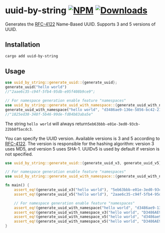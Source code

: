 uuid-by-string
[![NPM](https://img.shields.io/crates/v/uuid-by-string)](https://crates.io/crates/uuid-by-string)
[![Downloads](https://img.shields.io/crates/dr/uuid-by-string)](https://crates.io/crates/uuid-by-string)
=======================
Generates the [RFC-4122](https://tools.ietf.org/html/rfc4122#section-4.3) Name-Based UUID. Supports 3 and 5 versions of UUID.

## Installation

```bash
cargo add uuid-by-string
```

## Usage

```rust
use uuid_by_string::generate_uuid::{generate_uuid};
generate_uuid("hello world")
//"2aae6c35-c94f-5fb4-95db-e95f408b9ce9";

// For namespace generation enable feature "namespaces"
use uuid_by_string::generate_uuid_with_namespace::{generate_uuid_with_namespace};
generate_uuid_with_namespace("hello world", "d3486ae9-136e-5856-bc42-212385ea7970").unwrap()
//"1825ed38-348f-5b46-99de-fd84b83aba5e"
```

The string `hello world` will always return`5eb63bbb-e01e-3ed0-93cb-22bb8f5acdc3`.

You can specify the UUID version. Available versions is 3 and 5 according to [RFC-4122](https://tools.ietf.org/html/rfc4122#section-4.3). The version is responsible for the hashing algorithm: version 3 uses MD5, and version 5 uses SHA-1. UUIDv5 is used by default if version is not specified.


```rust
use uuid_by_string::generate_uuid::{generate_uuid_v3, generate_uuid_v5};

// For namespace generation enable feature "namespaces"
use uuid_by_string::generate_uuid_with_namespace::{generate_uuid_with_namespace_v3, generate_uuid_with_namespace_v5};

fn main() {
    assert_eq!(generate_uuid_v3("hello world"), "5eb63bbb-e01e-3ed0-93cb-22bb8f5acdc3");
    assert_eq!(generate_uuid_v5("hello world"), "2aae6c35-c94f-5fb4-95db-e95f408b9ce9");

    // For namespace generation enable feature "namespaces"
    assert_eq!(generate_uuid_with_namespace("hello world", "d3486ae9-136e-5856-bc42-212385ea7970"), Ok("c8aeb76a-1204-3f07-995e-5c5fa3494b7f".to_owned()));
    assert_eq!(generate_uuid_with_namespace_v3("hello world", "D3486AE9-136e-5856-bc42-212385ea7970"), Ok("c8aeb76a-1204-3f07-995e-5c5fa3494b7f".to_owned()));
    assert_eq!(generate_uuid_with_namespace_v5("hello world", "d3486ae9-136e-5856-bc42-212385ea7970"), Ok("1825ed38-348f-5b46-99de-fd84b83aba5e".to_owned()));
    assert_eq!(generate_uuid_with_namespace_v5("hello world", "D3486AE9-136e-5856-bc42-212385ea7970"), Ok("1825ed38-348f-5b46-99de-fd84b83aba5e".to_owned()));
}
```
